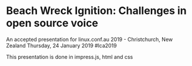# Beach Wreck Ignition: Challenges in open source voice

An accepted presentation for linux.conf.au 2019 - Christchurch, New Zealand
Thursday, 24 January 2019
#lca2019

This presentation is done in impress.js, html and css
